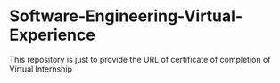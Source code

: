 # Software-Engineering-Virtual-Experience
This repository is just to provide the URL of certificate of completion of Virtual Internship

